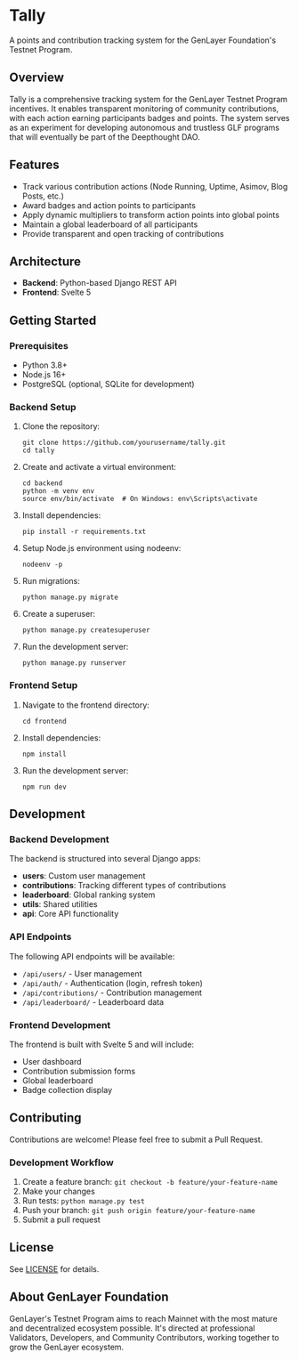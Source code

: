 # Tally

A points and contribution tracking system for the GenLayer Foundation's Testnet 
Program.

## Overview

Tally is a comprehensive tracking system for the GenLayer Testnet Program 
incentives. It enables transparent monitoring of community contributions, with 
each action earning participants badges and points. The system serves as an 
experiment for developing autonomous and trustless GLF programs that will 
eventually be part of the Deepthought DAO.

## Features

- Track various contribution actions (Node Running, Uptime, Asimov, Blog Posts, 
  etc.)
- Award badges and action points to participants
- Apply dynamic multipliers to transform action points into global points
- Maintain a global leaderboard of all participants
- Provide transparent and open tracking of contributions

## Architecture

- **Backend**: Python-based Django REST API
- **Frontend**: Svelte 5

## Getting Started

### Prerequisites

- Python 3.8+
- Node.js 16+
- PostgreSQL (optional, SQLite for development)

### Backend Setup

1. Clone the repository:
   ```
   git clone https://github.com/yourusername/tally.git
   cd tally
   ```

2. Create and activate a virtual environment:
   ```
   cd backend
   python -m venv env
   source env/bin/activate  # On Windows: env\Scripts\activate
   ```

3. Install dependencies:
   ```
   pip install -r requirements.txt
   ```

4. Setup Node.js environment using nodeenv:
   ```
   nodeenv -p
   ```

5. Run migrations:
   ```
   python manage.py migrate
   ```

6. Create a superuser:
   ```
   python manage.py createsuperuser
   ```

7. Run the development server:
   ```
   python manage.py runserver
   ```

### Frontend Setup

1. Navigate to the frontend directory:
   ```
   cd frontend
   ```

2. Install dependencies:
   ```
   npm install
   ```

3. Run the development server:
   ```
   npm run dev
   ```

## Development

### Backend Development

The backend is structured into several Django apps:

- **users**: Custom user management
- **contributions**: Tracking different types of contributions
- **leaderboard**: Global ranking system
- **utils**: Shared utilities
- **api**: Core API functionality

### API Endpoints

The following API endpoints will be available:

- `/api/users/` - User management
- `/api/auth/` - Authentication (login, refresh token)
- `/api/contributions/` - Contribution management
- `/api/leaderboard/` - Leaderboard data

### Frontend Development

The frontend is built with Svelte 5 and will include:

- User dashboard
- Contribution submission forms
- Global leaderboard
- Badge collection display

## Contributing

Contributions are welcome! Please feel free to submit a Pull Request.

### Development Workflow

1. Create a feature branch: `git checkout -b feature/your-feature-name`
2. Make your changes
3. Run tests: `python manage.py test`
4. Push your branch: `git push origin feature/your-feature-name`
5. Submit a pull request

## License

See [LICENSE](./LICENSE) for details.

## About GenLayer Foundation

GenLayer's Testnet Program aims to reach Mainnet with the most mature and 
decentralized ecosystem possible. It's directed at professional Validators, 
Developers, and Community Contributors, working together to grow the GenLayer 
ecosystem.